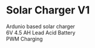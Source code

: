 # Solar Charger V1

Ardunio based solar charger<br>
6V 4.5 AH Lead Acid Battery<br>
PWM Charging<br>
